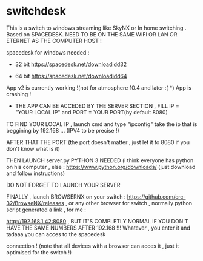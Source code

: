 # switchdesk
This is a switch to windows streaming like SkyNX or In home switching . Based on SPACEDESK. NEED TO BE ON THE SAME WIFI OR LAN OR ETERNET AS THE COMPUTER HOST !

spacedesk for windows needed : 

- 32 bit https://spacedesk.net/downloadidd32

- 64 bit https://spacedesk.net/downloadidd64

App v2 is currently working !(not for atmosphere 10.4 and later :( *) 
App is crashing !

* THE APP CAN BE ACCEDED BY THE SERVER SECTION , FILL IP = "YOUR LOCAL IP" and PORT = YOUR PORT(by default 8080)

TO FIND YOUR LOCAL IP , launch cmd and type "ipconfig" take the ip that is beggining by 192.168 ...  (IPV4 to be precise !)

AFTER THAT THE PORT (the port doesn't matter , just let it to 8080 if you don't know what is it)

THEN LAUNCH server.py PYTHON 3 NEEDED (i think everyone has python on his computer , else : https://www.python.org/downloads/ (just download and follow instructions)

DO NOT FORGET TO LAUNCH YOUR SERVER

FINALLY , launch BROWSERNX on your switch : https://github.com/crc-32/BrowseNX/releases , or any other browser for switch , normally python script generated a link , for me : 

http://192.168.1.42:8080 , BUT IT'S COMPLETLY NORMAL IF YOU DON'T HAVE THE SAME NUMBERS AFTER 192.168 !!! Whatever , you enter it and tadaaa you can acces to the spacedesk 

connection ! (note that all devices with a browser can acces it , just it optimised for the switch !)
